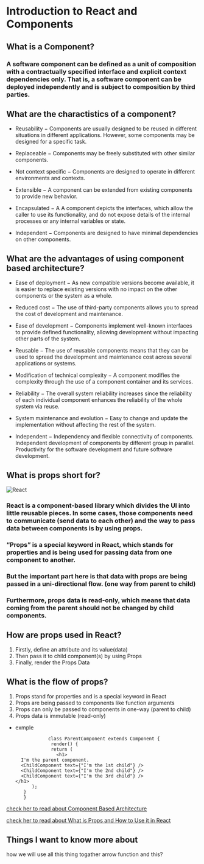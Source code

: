 # Introduction to React and Components
## What is a Component?
### A software component can be defined as a unit of composition with a contractually specified interface and explicit context dependencies only. That is, a software component can be deployed independently and is subject to composition by third parties.

## What are the charactistics of a component?
- Reusability − Components are usually designed to be reused in different situations in different applications. However, some components may be designed for a specific task.

- Replaceable − Components may be freely substituted with other similar components.

- Not context specific − Components are designed to operate in different environments and contexts.

- Extensible − A component can be extended from existing components to provide new behavior.

- Encapsulated − A A component depicts the interfaces, which allow the caller to use its functionality, and do not expose details of the internal processes or any internal variables or state.

- Independent − Components are designed to have minimal dependencies on other components.
## What are the advantages of using component based architecture?

- Ease of deployment − As new compatible versions become available, it is easier to replace existing versions with no impact on the other components or the system as a whole.

- Reduced cost − The use of third-party components allows you to spread the cost of development and maintenance.

- Ease of development − Components implement well-known interfaces to provide defined functionality, allowing development without impacting other parts of the system.

- Reusable − The use of reusable components means that they can be used to spread the development and maintenance cost across several applications or systems.

- Modification of technical complexity − A component modifies the complexity through the use of a component container and its services.

- Reliability − The overall system reliability increases since the reliability of each individual component enhances the reliability of the whole system via reuse.

- System maintenance and evolution − Easy to change and update the implementation without affecting the rest of the system.

- Independent − Independency and flexible connectivity of components. Independent development of components by different group in parallel. Productivity for the software development and future software development.
## What is props short for?
![React](https://miro.medium.com/max/1400/1*27LtOtFyJe7MguQkNcZQjQ.png)
### React is a component-based library which divides the UI into little reusable pieces. In some cases, those components need to communicate (send data to each other) and the way to pass data between components is by using props.
### “Props” is a special keyword in React, which stands for properties and is being used for passing data from one component to another.
### But the important part here is that data with props are being passed in a uni-directional flow. (one way from parent to child)
### Furthermore, props data is read-only, which means that data coming from the parent should not be changed by child components.
## How are props used in React?
1. Firstly, define an attribute and its value(data)
2. Then pass it to child component(s) by using Props
3. Finally, render the Props Data

## What is the flow of props?

1. Props stand for properties and is a special keyword in React
2. Props are being passed to components like function arguments
3. Props can only be passed to components in one-way (parent to child)
4. Props data is immutable (read-only)
- exmple
         

                  class ParentComponent extends Component {  
                   render() {
                   return (
                     <h1>
        I'm the parent component.
        <ChildComponent text={"I'm the 1st child"} />
        <ChildComponent text={"I'm the 2nd child"} />
        <ChildComponent text={"I'm the 3rd child"} />
      </h1>
            );
         }
         }
 [check her to read about Component Based Architecture ](https://www.tutorialspoint.com/software_architecture_design/component_based_architecture.htm)

 [check her to read about What is Props and How to Use it in React ](https://itnext.io/what-is-props-and-how-to-use-it-in-react-da307f500da0)





## Things I want to know more about
how we will use all this thing togather arrow function and this?

